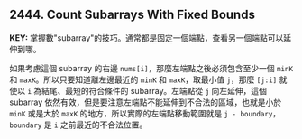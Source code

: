 ## 2444. Count Subarrays With Fixed Bounds

**KEY:** 掌握數"subarray"的技巧。通常都是固定一個端點，查看另一個端點可以延伸到哪。

如果考慮這個 subarray 的右邊 `nums[i]`，那麼左端點之後必須包含至少一個 `minK` 和 `maxK`。所以只要知道離左邊最近的 `minK` 和 `maxK`，取最小值 `j`，那麼 `[j:i]` 就使以 `i` 為結尾、最短的符合條件的 subarray。左端點從 `j` 向左延伸，這個 subarray 依然有效，但是要注意左端點不能延伸到不合法的區域，也就是小於 `minK` 或是大於 `maxK` 的地方，所以實際的左端點移動範圍就是 `j - boundary`，`boundary` 是 `i` 之前最近的不合法位置。
